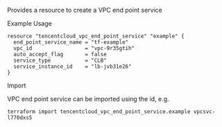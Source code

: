 Provides a resource to create a VPC end point service

Example Usage

```hcl
resource "tencentcloud_vpc_end_point_service" "example" {
  end_point_service_name = "tf-example"
  vpc_id                 = "vpc-9r35gtih"
  auto_accept_flag       = false
  service_type           = "CLB"
  service_instance_id    = "lb-jvb31e26"
}
```

Import

VPC end point service can be imported using the id, e.g.

```
terraform import tencentcloud_vpc_end_point_service.example vpcsvc-l770dxs5
```